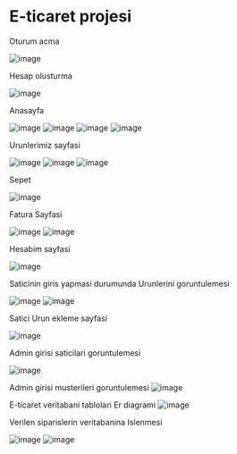 # E-ticaret projesi

Oturum acma

![image](https://github.com/muhammetclk/E-ticaret/assets/78647219/b507e755-a6c5-43fd-9e41-3a37368fbbe5)

Hesap olusturma

![image](https://github.com/muhammetclk/E-ticaret/assets/78647219/1e5d0e06-7c39-4353-a417-c6fedda0ed09)

Anasayfa

![image](https://github.com/muhammetclk/E-ticaret/assets/78647219/6280cee8-4add-4704-a704-e3139997b021)
![image](https://github.com/muhammetclk/E-ticaret/assets/78647219/61ee7084-9ce6-4791-aa38-441799e38455)
![image](https://github.com/muhammetclk/E-ticaret/assets/78647219/f11269de-d30a-4c6d-9e85-f33212509ed5)
![image](https://github.com/muhammetclk/E-ticaret/assets/78647219/1dccdd67-8d75-476f-a533-e5fd69bfc64d)

Urunlerimiz sayfasi

![image](https://github.com/muhammetclk/E-ticaret/assets/78647219/15eabb4b-98de-4316-800e-b6be39e8ca48)
![image](https://github.com/muhammetclk/E-ticaret/assets/78647219/fcb04ddd-12ea-42f4-9a56-42cb78086df7)
![image](https://github.com/muhammetclk/E-ticaret/assets/78647219/d34cd2b2-093d-4040-8eda-b9bee5279212)

Sepet

![image](https://github.com/muhammetclk/E-ticaret/assets/78647219/025ecd7e-69e7-45ab-b96a-4cf732eb59b8)

Fatura Sayfasi

![image](https://github.com/muhammetclk/E-ticaret/assets/78647219/82c108de-751e-4f54-acdb-1aa00c720e80)
![image](https://github.com/muhammetclk/E-ticaret/assets/78647219/9ab6b8b3-04ce-443d-b9e6-071e7b3fbb26)

Hesabim sayfasi

![image](https://github.com/muhammetclk/E-ticaret/assets/78647219/9710d603-4b73-4a0e-a234-57cdd9e07b08)

Saticinin giris yapmasi durumunda Urunlerini goruntulemesi

![image](https://github.com/muhammetclk/E-ticaret/assets/78647219/216e1e0c-e0ed-435f-a9c8-aaeb2c2f2e61)
![image](https://github.com/muhammetclk/E-ticaret/assets/78647219/b3da3d62-cab0-4242-9304-5bde77826214)
 
 Satici Urun ekleme sayfasi
 
 ![image](https://github.com/muhammetclk/E-ticaret/assets/78647219/25b815fc-c9b0-4d9a-ac00-4fa37f4d0d01)


Admin girisi saticilari goruntulemesi

![image](https://github.com/muhammetclk/E-ticaret/assets/78647219/70e73a7d-3e47-4707-ba30-1433143ef221)

Admin girisi musterileri goruntulemesi
![image](https://github.com/muhammetclk/E-ticaret/assets/78647219/7ace47c6-b07a-46a1-a483-95d628fd6ec7)


E-ticaret veritabani tablolari Er diagrami
![image](https://github.com/muhammetclk/E-ticaret/assets/78647219/dd5119eb-8457-4c02-85b4-6929c398140d)


Verilen siparislerin veritabanina Islenmesi

![image](https://github.com/muhammetclk/E-ticaret/assets/78647219/662da504-46b3-466a-aa76-5de362edaf16)
![image](https://github.com/muhammetclk/E-ticaret/assets/78647219/ea948a2c-f4e0-4501-83f4-1beabdec74af)











